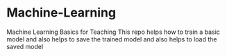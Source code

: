 # Machine-Learning
Machine Learning Basics for Teaching
This repo helps how to train a basic model and also helps to save the trained model and also helps to load the saved model

